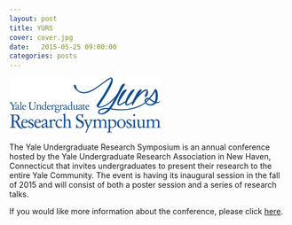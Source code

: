 ```yaml
---
layout: post
title: YURS
cover: cover.jpg
date:   2015-05-25 09:00:00
categories: posts
---
```


![YURS Image](/images/yurscropped-273x100.png)

The Yale Undergraduate Research Symposium is an annual conference hosted by the Yale Undergraduate Research Association in New Haven, Connecticut that invites undergraduates to present their research to the entire Yale Community. The event is having its inaugural session in the fall of 2015 and will consist of both a poster session and a series of research talks.

If you would like more information about the conference, please click [here](http://yura.yale.edu/yurs-2015). 

